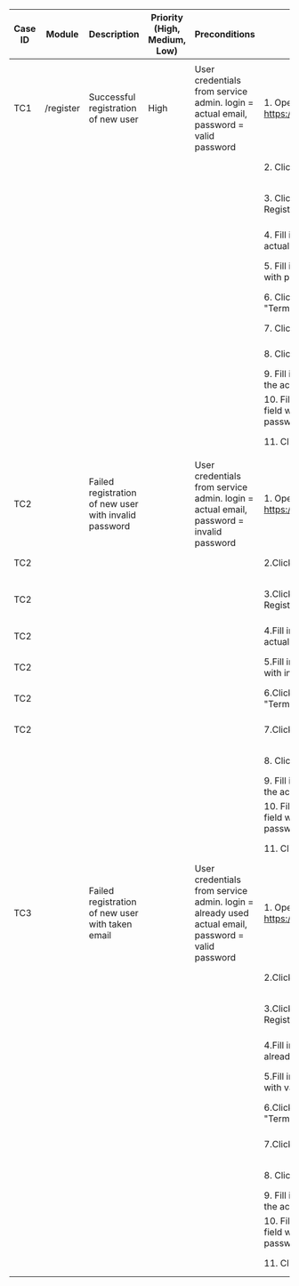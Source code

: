 | Case ID | Module    | Description                                           | Priority (High, Medium, Low) | Preconditions                                                                                     | Steps                                                | Expected Result                                                                   | Link to Report |
|---------|-----------|-------------------------------------------------------|------------------------------|---------------------------------------------------------------------------------------------------|------------------------------------------------------|-----------------------------------------------------------------------------------|----------------|
|         |           |                                                       |                              |                                                                                                   |                                                      |                                                                                   |                |
| TC1     | /register | Successful registration of new user                   | High                         | User credentials from service admin. login = actual email, password = valid password              | 1. Open https://oblache.areso.pro/                   | 1. Page https://oblache.areso.pro/ is opened                                      |                |
|         |           |                                                       |                              |                                                                                                   | 2. Click "Register" button                           | 2. Registration form is opened                                                    |                |
|         |           |                                                       |                              |                                                                                                   | 3. Click "Register" tab in Registration form         | 3. Registration form with checkbox "Terms of Use" and "Register" button is opened |                |
|         |           |                                                       |                              |                                                                                                   | 4. Fill in "Email" field with actual user email      | 4. Inputted email is displayed in "Email" field                                   |                |
|         |           |                                                       |                              |                                                                                                   | 5. Fill in "Password" field with password            | 5. Password-mask is displayed in "Password" field                                 |                |
|         |           |                                                       |                              |                                                                                                   | 6. Click on checkbox "Terms of Use"                  | 6. Checkbox is checked                                                            |                |
|         |           |                                                       |                              |                                                                                                   | 7. Click "Register" button                           | 7. Message "registered successfully" is displayed                                 |                |
|         |           |                                                       |                              |                                                                                                   | 8. Click "Login" tab                                 | 8. Login form with "Login" button is opened                                       |                |
|         |           |                                                       |                              |                                                                                                   | 9. Fill in "Email" field with the actual email       | 9. Inputted email is displayed in "Email" field                                   |                |
|         |           |                                                       |                              |                                                                                                   | 10. Fill in "Password" field with the valid password | 10. Password-mask is displayed in "Password" field                                |                |
|         |           |                                                       |                              |                                                                                                   | 11. Click "Login" button                             | 11. Status page with filled in email is opened                                    |                |
|         |           |                                                       |                              |                                                                                                   |                                                      |                                                                                   |                |
| TC2     |           | Failed registration of new user with invalid password |                              | User credentials from service admin. login = actual email, password = invalid password            | 1. Open https://oblache.areso.pro/                   | 1. Page https://oblache.areso.pro/ is opened                                      |                |
| TC2     |           |                                                       |                              |                                                                                                   | 2.Click "Register" button.                           | 2. Registration form is opened                                                    |                |
| TC2     |           |                                                       |                              |                                                                                                   | 3.Click "Register" tab in Registration form.         | 3. Registration form with checkbox "Terms of Use" and "Register" button is opened |                |
| TC2     |           |                                                       |                              |                                                                                                   | 4.Fill in "Email" field with actual user email.      | 4. Inputted email is displayed in "Email" field                                   |                |
| TC2     |           |                                                       |                              |                                                                                                   | 5.Fill in "Password" field with invalid password.    | 5. Password-mask is displayed in "Password" field                                 |                |
| TC2     |           |                                                       |                              |                                                                                                   | 6.Click on checkbox "Terms of Use".                  | 6. Checkbox is checked                                                            |                |
| TC2     |           |                                                       |                              |                                                                                                   | 7.Click "Register" button.                           | 7. Message "Registration failed. The email is taken" is displayed                 |                |
|         |           |                                                       |                              |                                                                                                   | 8. Click "Login" tab                                 | 8. Login form with "Login" button is opened                                       |                |
|         |           |                                                       |                              |                                                                                                   | 9. Fill in "Email" field with the actual email       | 9. Inputted email is displayed in "Email" field                                   |                |
|         |           |                                                       |                              |                                                                                                   | 10. Fill in "Password" field with the valid password | 10. Password-mask is displayed in "Password" field                                |                |
|         |           |                                                       |                              |                                                                                                   | 11. Click "Login" button                             | 11. Status page with filled in email is opened                                    |                |
| TC3     |           | Failed registration of new user with taken email      |                              | User credentials from service admin. login = already used actual email, password = valid password | 1. Open https://oblache.areso.pro/                   | 1. Page https://oblache.areso.pro/ is opened                                      |                |
|         |           |                                                       |                              |                                                                                                   | 2.Click "Register" button.                           | 2. Registration form is opened                                                    |                |
|         |           |                                                       |                              |                                                                                                   | 3.Click "Register" tab in Registration form.         | 3. Registration form with checkbox "Terms of Use" and "Register" button is opened |                |
|         |           |                                                       |                              |                                                                                                   | 4.Fill in "Email" field with already taken email.    | 4. Inputted email is displayed in "Email" field                                   |                |
|         |           |                                                       |                              |                                                                                                   | 5.Fill in "Password" field with valid password.      | 5. Password-mask is displayed in "Password" field                                 |                |
|         |           |                                                       |                              |                                                                                                   | 6.Click on checkbox "Terms of Use".                  | 6. Checkbox is checked                                                            |                |
|         |           |                                                       |                              |                                                                                                   | 7.Click "Register" button.                           | 7. Message "Registration failed. The email is taken" is displayed                 |                |
|         |           |                                                       |                              |                                                                                                   | 8. Click "Login" tab                                 | 8. Login form with "Login" button is opened                                       |                |
|         |           |                                                       |                              |                                                                                                   | 9. Fill in "Email" field with the actual email       | 9. Inputted email is displayed in "Email" field                                   |                |
|         |           |                                                       |                              |                                                                                                   | 10. Fill in "Password" field with the valid password | 10. Password-mask is displayed in "Password" field                                |                |
|         |           |                                                       |                              |                                                                                                   | 11. Click "Login" button                             | 11. Status page with filled in email is opened                                    |                |
